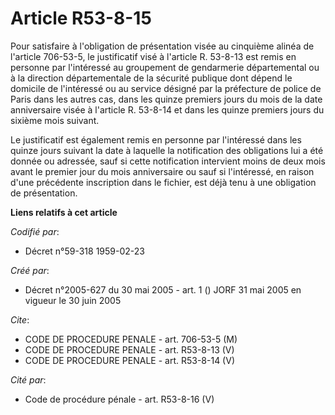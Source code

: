 # Article R53-8-15

Pour satisfaire à l'obligation de présentation visée au cinquième alinéa de l'article 706-53-5, le justificatif visé à
l'article R. 53-8-13 est remis en personne par l'intéressé au groupement de gendarmerie départemental ou à la direction
départementale de la sécurité publique dont dépend le domicile de l'intéressé ou au service désigné par la préfecture de
police de Paris dans les autres cas, dans les quinze premiers jours du mois de la date anniversaire visée à l'article R.
53-8-14 et dans les quinze premiers jours du sixième mois suivant.

Le justificatif est également remis en personne par l'intéressé dans les quinze jours suivant la date à laquelle la
notification des obligations lui a été donnée ou adressée, sauf si cette notification intervient moins de deux mois avant le
premier jour du mois anniversaire ou sauf si l'intéressé, en raison d'une précédente inscription dans le fichier, est déjà
tenu à une obligation de présentation.

**Liens relatifs à cet article**

_Codifié par_:

  - Décret n°59-318 1959-02-23

_Créé par_:

  - Décret n°2005-627 du 30 mai 2005 - art. 1 () JORF 31 mai 2005 en vigueur le  30 juin 2005

_Cite_:

  - CODE DE PROCEDURE PENALE - art. 706-53-5 (M)
  - CODE DE PROCEDURE PENALE - art. R53-8-13 (V)
  - CODE DE PROCEDURE PENALE - art. R53-8-14 (V)

_Cité par_:

  - Code de procédure pénale - art. R53-8-16 (V)
